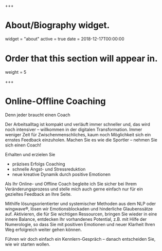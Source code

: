 +++
# About/Biography widget.
widget = "about"
active = true
date = 2018-12-17T00:00:00

# Order that this section will appear in.
weight = 5

+++

# Online-Offline Coaching

Denn jeder braucht einen Coach

Der Arbeitsalltag ist kompakt und verläuft immer schneller und, das wird noch intensiver – willkommen in der digitalen Transformation. Immer weniger Zeit für Zwischenmenschliches, kaum noch Möglichkeit sich ein ernstes Feedback einzuholen. Machen Sie es wie die Sportler – nehmen Sie sich einen Coach!

Erhalten und erzielen Sie

* präzises Erfolgs Coaching
* schnelle Angst- und Stressreduktion
* neue kreative Dynamik durch positive Emotionen

Als Ihr Online- und Offline Coach begleite ich Sie sicher bei Ihrem Veränderungsprozess und stelle mich auch gerne einfach nur für ein gezieltes Feedback an Ihre Seite.

Mithilfe lösungsorientierter und systemischer Methoden aus dem NLP oder wingwave®, lösen wir Emotionsblockaden und hinderliche Glaubenssätze auf. Aktivieren, die für Sie wichtigen Ressourcen, bringen Sie wieder in eine innere Balance, entdecken Ihr vorhandenes Potential, z.B. mit Hilfe der Numerologie, so dass Sie mit positiven Emotionen und neuer Klarheit Ihren Weg erfolgreich weiter gehen können.

Führen wir doch einfach ein Kennlern-Gespräch – danach entscheiden Sie, wie wir starten wollen.